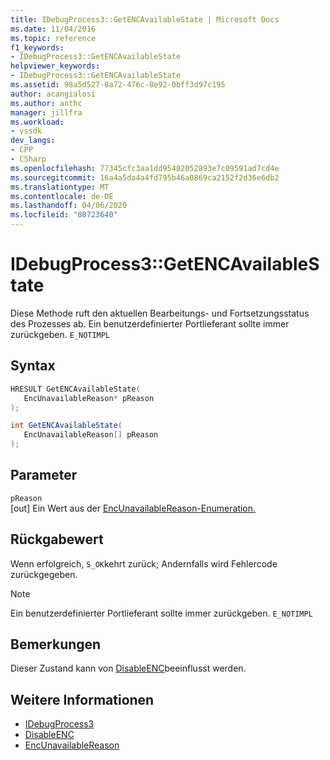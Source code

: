 ```yaml
---
title: IDebugProcess3::GetENCAvailableState | Microsoft Docs
ms.date: 11/04/2016
ms.topic: reference
f1_keywords:
- IDebugProcess3::GetENCAvailableState
helpviewer_keywords:
- IDebugProcess3::GetENCAvailableState
ms.assetid: 98a5d527-8a72-476c-8e92-0bff3d97c195
author: acangialosi
ms.author: anthc
manager: jillfra
ms.workload:
- vssdk
dev_langs:
- CPP
- CSharp
ms.openlocfilehash: 77345cfc3aa1dd95482052893e7c09591ad7cd4e
ms.sourcegitcommit: 16a4a5da4a4fd795b46a0869ca2152f2d36e6db2
ms.translationtype: MT
ms.contentlocale: de-DE
ms.lasthandoff: 04/06/2020
ms.locfileid: "80723640"
---
```

# <a name="idebugprocess3getencavailablestate"></a>IDebugProcess3::GetENCAvailableState
Diese Methode ruft den aktuellen Bearbeitungs- und Fortsetzungsstatus des Prozesses ab. Ein benutzerdefinierter Portlieferant sollte immer zurückgeben. `E_NOTIMPL`

## <a name="syntax"></a>Syntax

```cpp
HRESULT GetENCAvailableState(
   EncUnavailableReason* pReason
);
```

```csharp
int GetENCAvailableState(
   EncUnavailableReason[] pReason
);
```

## <a name="parameters"></a>Parameter
`pReason`\
[out] Ein Wert aus der [EncUnavailableReason-Enumeration.](../../../extensibility/debugger/reference/encunavailablereason.md)

## <a name="return-value"></a>Rückgabewert
 Wenn erfolgreich, `S_OK`kehrt zurück; Andernfalls wird Fehlercode zurückgegeben.

> [!NOTE]
> Ein benutzerdefinierter Portlieferant sollte immer zurückgeben. `E_NOTIMPL`

## <a name="remarks"></a>Bemerkungen
 Dieser Zustand kann von [DisableENC](../../../extensibility/debugger/reference/idebugprocess3-disableenc.md)beeinflusst werden.

## <a name="see-also"></a>Weitere Informationen
- [IDebugProcess3](../../../extensibility/debugger/reference/idebugprocess3.md)
- [DisableENC](../../../extensibility/debugger/reference/idebugprocess3-disableenc.md)
- [EncUnavailableReason](../../../extensibility/debugger/reference/encunavailablereason.md)
